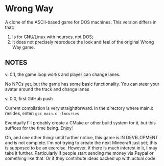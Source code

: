 Wrong Way
==========
A clone of the ASCII-based game for DOS machines. This version differs in that:
  1. is for GNU/Linux with ncurses, not DOS;
  2. it does not precisely reproduce the look and feel of the original Wrong 
  	 Way game.

NOTES
------
v. 0.1, the game loop works and player can change lanes.

No NPCs yet, but the game has some basic functionality. You can steer your 
avatar around the track and change lanes

v. 0.0, first GitHub push

Current compilation is very straightforward. In the directory where main.c 
resides, enter:
`gcc main.c -lncurses`

Eventually I'll probably create a CMake or other build system for it, but this 
suffices for the time being. Enjoy!

Oh, and one other thing: until further notice, this game is IN DEVELOPMENT and 
is not complete. I'm not trying to create the next Minecraft just yet; this is 
supposed to be an exercise. However, if there is much interest in it, I may 
take it further. Particularly if people start sending me money via Paypal or 
something like that. Or if they contribute ideas backed up with actual code.
